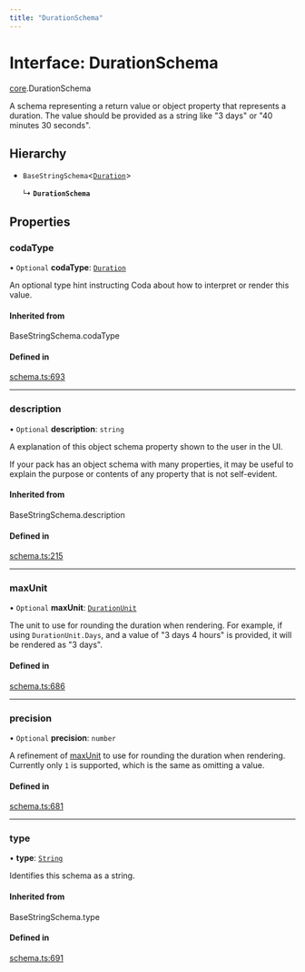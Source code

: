 ```yaml
---
title: "DurationSchema"
---
```

# Interface: DurationSchema

[core](../modules/core.md).DurationSchema

A schema representing a return value or object property that represents a duration. The value
should be provided as a string like "3 days" or "40 minutes 30 seconds".

## Hierarchy

- `BaseStringSchema`<[`Duration`](../enums/core.ValueHintType.md#duration)\>

  ↳ **`DurationSchema`**

## Properties

### codaType

• `Optional` **codaType**: [`Duration`](../enums/core.ValueHintType.md#duration)

An optional type hint instructing Coda about how to interpret or render this value.

#### Inherited from

BaseStringSchema.codaType

#### Defined in

[schema.ts:693](https://github.com/coda/packs-sdk/blob/main/schema.ts#L693)

___

### description

• `Optional` **description**: `string`

A explanation of this object schema property shown to the user in the UI.

If your pack has an object schema with many properties, it may be useful to
explain the purpose or contents of any property that is not self-evident.

#### Inherited from

BaseStringSchema.description

#### Defined in

[schema.ts:215](https://github.com/coda/packs-sdk/blob/main/schema.ts#L215)

___

### maxUnit

• `Optional` **maxUnit**: [`DurationUnit`](../enums/core.DurationUnit.md)

The unit to use for rounding the duration when rendering. For example, if using `DurationUnit.Days`,
and a value of "3 days 4 hours" is provided, it will be rendered as "3 days".

#### Defined in

[schema.ts:686](https://github.com/coda/packs-sdk/blob/main/schema.ts#L686)

___

### precision

• `Optional` **precision**: `number`

A refinement of [maxUnit](core.DurationSchema.md#maxunit) to use for rounding the duration when rendering.
Currently only `1` is supported, which is the same as omitting a value.

#### Defined in

[schema.ts:681](https://github.com/coda/packs-sdk/blob/main/schema.ts#L681)

___

### type

• **type**: [`String`](../enums/core.ValueType.md#string)

Identifies this schema as a string.

#### Inherited from

BaseStringSchema.type

#### Defined in

[schema.ts:691](https://github.com/coda/packs-sdk/blob/main/schema.ts#L691)
